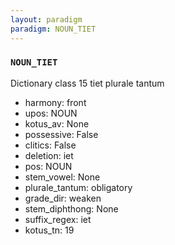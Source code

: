 ```yaml
---
layout: paradigm
paradigm: NOUN_TIET
---
```

### ` NOUN_TIET `

Dictionary class 15 tiet plurale tantum
* harmony: front
* upos: NOUN
* kotus_av: None
* possessive: False
* clitics: False
* deletion: iet
* pos: NOUN
* stem_vowel: None
* plurale_tantum: obligatory
* grade_dir: weaken
* stem_diphthong: None
* suffix_regex: iet
* kotus_tn: 19
